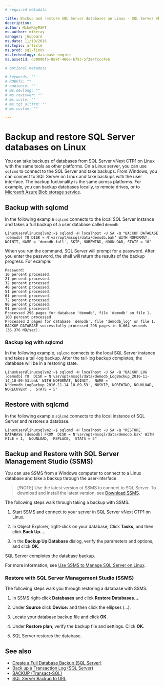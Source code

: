 ```yaml
---
# required metadata

title: Backup and restore SQL Server databases on Linux - SQL Server vNext CTP1 | Microsoft Docs
description: 
author: MikeRayMSFT 
ms.author: mikeray 
manager: jhubbard
ms.date: 11/10/2016
ms.topic: article
ms.prod: sql-linux
ms.technology: database-engine
ms.assetid: d30090fb-889f-466e-b793-5f284fccc4e6

# optional metadata

# keywords: ""
# ROBOTS: ""
# audience: ""
# ms.devlang: ""
# ms.reviewer: ""
# ms.suite: ""
# ms.tgt_pltfrm: ""
# ms.custom: ""

---
```

# Backup and restore SQL Server databases on Linux

You can take backups of databases from SQL Server vNext CTP1 on Linux with the same tools as other platforms. On a Linux server, you can use `sqlcmd` to connect to the SQL Server and take backups. From Windows, you can connect to SQL Server on Linux and take backups with the user interface. The backup fuctionality is the same across platforms. For example, you can backup databases locally, to remote drives, or to [Microsoft Azure Blob storage service](http://msdn.microsoft.com/library/dn435916.aspx). 

## Backup with sqlcmd

In the following example `sqlcmd` connects to the local SQL Server instance and takes a full backup of a user database called `demodb`.

```
LinuxUser@linuxsqlvm2:~$ sqlcmd -H localhost -U SA -Q "BACKUP DATABASE [demodb] TO DISK = N'var/opt/mssql/data/demodb.bak' WITH NOFORMAT, NOINIT, NAME = 'demodb-full', SKIP, NOREWIND, NOUNLOAD, STATS = 10"
```

When you run the command, SQL Server will prompt for a password. After you enter the password, the shell will return the results of the backup progress. For example:

```
Password:
10 percent processed.
21 percent processed.
32 percent processed.
40 percent processed.
51 percent processed.
61 percent processed.
72 percent processed.
80 percent processed.
91 percent processed.
Processed 296 pages for database 'demodb', file 'demodb' on file 1.
100 percent processed.
Processed 2 pages for database 'demodb', file 'demodb_log' on file 1.
BACKUP DATABASE successfully processed 298 pages in 0.064 seconds (36.376 MB/sec).
```

### Backup log with sqlcmd

In the following example, `sqlcmd` connects to the local SQL Server instance and takes a tail-log backup. After the tail-log backup completes, the database will be in a restoring state. 

```
LinuxUser@linuxsqlvm2:~$ sqlcmd -H localhost -U SA -Q "BACKUP LOG [demodb] TO  DISK = N'var/opt/mssql/data/demodb_LogBackup_2016-11-14_18-09-53.bak' WITH NOFORMAT, NOINIT,  NAME = N'demodb_LogBackup_2016-11-14_18-09-53', NOSKIP, NOREWIND, NOUNLOAD,  NORECOVERY ,  STATS = 5"
```


## Restore with sqlcmd

In the following example `sqlcmd` connects to the local instance of SQL Server and restores a database.

```
LinuxUser@linuxsqlvm2:~$ sqlcmd -H localhost -U SA -Q "RESTORE DATABASE [demodb] FROM  DISK = N'var/opt/mssql/data/demodb.bak' WITH  FILE = 1,  NOUNLOAD,  REPLACE,  STATS = 5"
```

## Backup and Restore with SQL Server Management Studio (SSMS)

You can use SSMS from a Windows computer to connect to a Linux database and take a backup through the user-interface. 

>[!NOTE] Use the latest version of SSMS to connect to SQL Server. To download and install the latest version, see [Download SSMS](http://msdn.microsoft.com/library/mt238290.aspx). 

The following steps walk through taking a backup with SSMS. 

1. Start SSMS and connect to your server in SQL Server vNext CTP1 on Linux.

1. In Object Explorer, right-click on your database, Click **Tasks**, and then click **Back Up...**.

1. In the **Backup Up Database** dialog, verify the parameters and options, and click **OK**.
 
SQL Server completes the database backup.

For more information, see [Use SSMS to Manage SQL Server on Linux](sql-server-linux-manage-ssms.md).

### Restore with SQL Server Management Studio (SSMS) 

The following steps walk you through restoring a database with SSMS.

1. In SSMS right-click **Databases** and click **Restore Databases...**. 

1. Under **Source** click **Device:** and then click the ellipses (...).

1. Locate your database backup file and click **OK**. 

1. Under **Restore plan**, verify the backup file and settings. Click **OK**. 

1. SQL Server restores the database. 

## See also

* [Create a Full Database Backup (SQL Server)](http://msdn.microsoft.com/library/ms187510.aspx)
* [Back up a Transaction Log (SQL Server)](http://msdn.microsoft.com/library/ms179478.aspx)
* [BACKUP (Transact-SQL)](http://msdn.microsoft.com/library/ms186865.aspx)
* [SQL Server Backup to URL](http://msdn.microsoft.com/library/dn435916.aspx)
